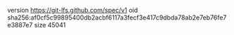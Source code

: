 version https://git-lfs.github.com/spec/v1
oid sha256:af0cf5c99895400db2acbf6117a3fecf3e417c9dbda78ab2e7eb76fe7e3887e7
size 45041
